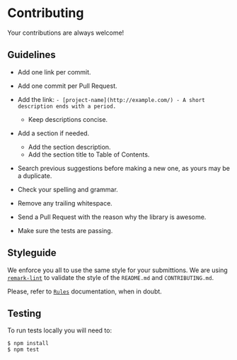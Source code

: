 # Contributing

<!--lint disable alphabetize-lists-->

Your contributions are always welcome!

## Guidelines

- Add one link per commit.

- Add one commit per Pull Request.

- Add the link: `- [project-name](http://example.com/) - A short description ends with a period.`

  - Keep descriptions concise.

- Add a section if needed.

  - Add the section description.
  - Add the section title to Table of Contents.

- Search previous suggestions before making a new one, as yours may be a duplicate.

- Check your spelling and grammar.

- Remove any trailing whitespace.

- Send a Pull Request with the reason why the library is awesome.

- Make sure the tests are passing.

## Styleguide

We enforce you all to use the same style for your submittions.
We are using [`remark-lint`](https://github.com/wooorm/remark-lint) to validate the style of the `README.md` and `CONTRIBUTING.md`.

Please, refer to [`Rules`](https://github.com/wooorm/remark-lint/blob/master/doc/rules.md) documentation, when in doubt.

## Testing

To run tests locally you will need to:

```shell
$ npm install
$ npm test
```
